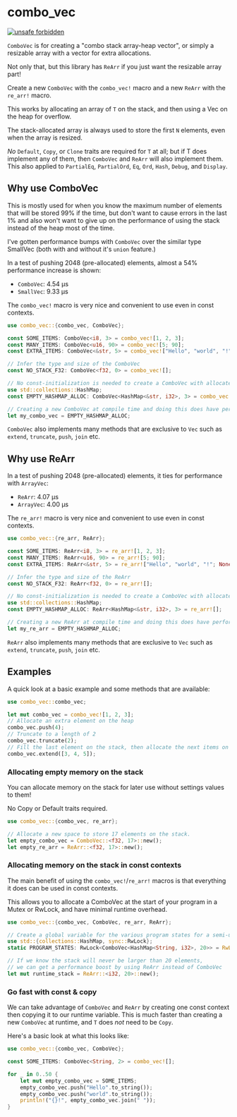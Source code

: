 # combo_vec

[![unsafe forbidden](https://img.shields.io/badge/unsafe-forbidden-success.svg)](https://github.com/rust-secure-code/safety-dance/)

`ComboVec` is for creating a "combo stack array-heap vector", or simply a resizable array with a vector for extra allocations.

Not only that, but this library has `ReArr` if you just want the resizable array part!

Create a new `ComboVec` with the `combo_vec!` macro and a new `ReArr` with the `re_arr!` macro.

This works by allocating an array of `T` on the stack, and then using a Vec on the heap for overflow.

The stack-allocated array is always used to store the first `N` elements, even when the array is resized.

_No_ `Default`, `Copy`, or `Clone` traits are required for `T` at all;
but if T does implement any of them, then `ComboVec` and `ReArr` will also implement them.
This also applied to `PartialEq`, `PartialOrd`, `Eq`, `Ord`, `Hash`, `Debug`, and `Display`.

## Why use ComboVec

This is mostly used for when you know the maximum number of elements that will be stored 99% if the time, but don't want to cause errors in the last 1% and also won't want to give up on the performance of using the stack instead of the heap most of the time.

I've gotten performance bumps with `ComboVec` over the similar type SmallVec (both with and without it's `union` feature.)

In a test of pushing 2048 (pre-allocated) elements, almost a 54% performance increase is shown:

- `ComboVec`: 4.54 µs
- `SmallVec`: 9.33 µs

The `combo_vec!` macro is very nice and convenient to use even in const contexts.

```rust
use combo_vec::{combo_vec, ComboVec};

const SOME_ITEMS: ComboVec<i8, 3> = combo_vec![1, 2, 3];
const MANY_ITEMS: ComboVec<u16, 90> = combo_vec![5; 90];
const EXTRA_ITEMS: ComboVec<&str, 5> = combo_vec!["Hello", "world", "!"; None, None];

// Infer the type and size of the ComboVec
const NO_STACK_F32: ComboVec<f32, 0> = combo_vec![];

// No const-initialization is needed to create a ComboVec with allocated elements on the stack
use std::collections::HashMap;
const EMPTY_HASHMAP_ALLOC: ComboVec<HashMap<&str, i32>, 3> = combo_vec![];

// Creating a new ComboVec at compile time and doing this does have performance benefits
let my_combo_vec = EMPTY_HASHMAP_ALLOC;
```

`ComboVec` also implements many methods that are exclusive to `Vec` such as `extend`, `truncate`, `push`, `join` etc.

## Why use ReArr

In a test of pushing 2048 (pre-allocated) elements, it ties for performance with `ArrayVec`:

- `ReArr`: 4.07 µs
- `ArrayVec`: 4.00 µs

The `re_arr!` macro is very nice and convenient to use even in const contexts.

```rust
use combo_vec::{re_arr, ReArr};

const SOME_ITEMS: ReArr<i8, 3> = re_arr![1, 2, 3];
const MANY_ITEMS: ReArr<u16, 90> = re_arr![5; 90];
const EXTRA_ITEMS: ReArr<&str, 5> = re_arr!["Hello", "world", "!"; None, None];

// Infer the type and size of the ReArr
const NO_STACK_F32: ReArr<f32, 0> = re_arr![];

// No const-initialization is needed to create a ComboVec with allocated elements on the stack
use std::collections::HashMap;
const EMPTY_HASHMAP_ALLOC: ReArr<HashMap<&str, i32>, 3> = re_arr![];

// Creating a new ReArr at compile time and doing this does have performance benefits
let my_re_arr = EMPTY_HASHMAP_ALLOC;
```

`ReArr` also implements many methods that are exclusive to `Vec` such as `extend`, `truncate`, `push`, `join` etc.

## Examples

A quick look at a basic example and some methods that are available:

```rust
use combo_vec::combo_vec;

let mut combo_vec = combo_vec![1, 2, 3];
// Allocate an extra element on the heap
combo_vec.push(4);
// Truncate to a length of 2
combo_vec.truncate(2);
// Fill the last element on the stack, then allocate the next items on the heap
combo_vec.extend([3, 4, 5]);
```

### Allocating empty memory on the stack

You can allocate memory on the stack for later use without settings values to them!

No Copy or Default traits required.

```rust
use combo_vec::{combo_vec, re_arr};

// Allocate a new space to store 17 elements on the stack.
let empty_combo_vec = ComboVec::<f32, 17>::new();
let empty_re_arr = ReArr::<f32, 17>::new();
```

### Allocating memory on the stack in const contexts

The main benefit of using the `combo_vec!`/`re_arr!` macros is that everything it does can be used in const contexts.

This allows you to allocate a ComboVec at the start of your program in a Mutex or RwLock, and have minimal runtime overhead.

```rust
use combo_vec::{combo_vec, ComboVec, re_arr, ReArr};

// Create a global variable for the various program states for a semi-unspecified length
use std::{collections::HashMap, sync::RwLock};
static PROGRAM_STATES: RwLock<ComboVec<HashMap<String, i32>, 20>> = RwLock::new(combo_vec![]);

// If we know the stack will never be larger than 20 elements,
// we can get a performance boost by using ReArr instead of ComboVec
let mut runtime_stack = ReArr::<i32, 20>::new();
```

### Go fast with const & copy

We can take advantage of `ComboVec` and `ReArr` by creating one const context then copying it to our runtime variable.
This is much faster than creating a new `ComboVec` at runtime, and `T` does _not_ need to be `Copy`.

Here's a basic look at what this looks like:

```rust
use combo_vec::{combo_vec, ComboVec};

const SOME_ITEMS: ComboVec<String, 2> = combo_vec![];

for _ in 0..50 {
    let mut empty_combo_vec = SOME_ITEMS;
    empty_combo_vec.push("Hello".to_string());
    empty_combo_vec.push("world".to_string());
    println!("{}!", empty_combo_vec.join(" "));
}
```
